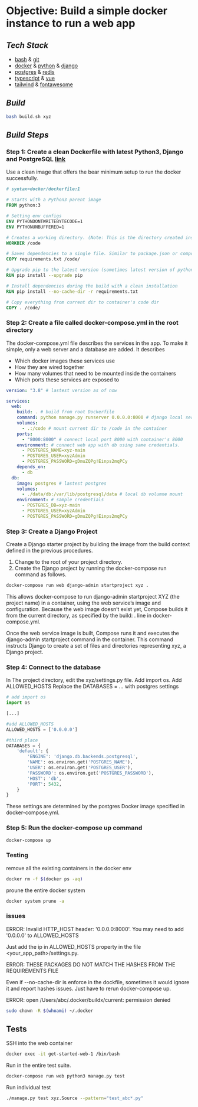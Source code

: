 <meta charset="utf-8">

# **Objective**: Build a simple docker instance to run a web app

## **_Tech Stack_**
- [bash][bashSite] & [git][gitSite]
- [docker][dockerSite] & [python][pythonSite] & [django][djangoSite]
- [postgres][postgresSite] & [redis][redisSite]
- [typescript][typescriptSite] & [vue][vueSite]
- [tailwind][tailwindSite] & [fontawesome][fontawesomeSite]

## **_Build_**

```sh
bash build.sh xyz
```

## **_Build Steps_**

### Step 1: Create a clean Dockerfile with latest Python3, Django and PostgreSQL [link]

Use a clean image that offers the bear minimum setup to run the docker successfully.

```Dockerfile
# syntax=docker/dockerfile:1

# Starts with a Python3 parent image
FROM python:3

# Setting env configs
ENV PYTHONDONTWRITEBYTECODE=1
ENV PYTHONUNBUFFERED=1

# Creates a working directory. (Note: This is the directory created inside of the build image)
WORKDIR /code

# Saves dependencies to a single file. Similar to package.json or composer
COPY requirements.txt /code/

# Upgrade pip to the latest version (sometimes latest version of python doesn't have the latest version of pip)
RUN pip install --upgrade pip

# Install dependencies during the build with a clean installation
RUN pip install --no-cache-dir -r requirements.txt

# Copy everything from current dir to container's code dir
COPY . /code/
```

### Step 2: Create a file called docker-compose.yml in the root directory

The docker-compose.yml file describes the services in the app. To make it simple, only a web server and a database are added. It describes
- Which docker images these services use
- How they are wired together
- How many volumes that need to be mounted inside the containers
- Which ports these services are exposed to

```yml
version: "3.8" # lastest version as of now

services:
  web:
    build: . # build from root Dockerfile
    command: python manage.py runserver 0.0.0.0:8000 # django local server port
    volumes:
      - .:/code # mount current dir to /code in the container
    ports:
      - "8000:8000" # connect local port 8000 with container's 8000
    environment: # connect web app with db using same credentials.
      - POSTGRES_NAME=xyz-main
      - POSTGRES_USER=xyzAdmin
      - POSTGRES_PASSWORD=gDmuZQPg!Einps2mqPCy
    depends_on:
      - db
  db:
    image: postgres # lastest postgres
    volumes:
      - ./data/db:/var/lib/postgresql/data # local db volumne mount
    environment: # sample credentials
      - POSTGRES_DB=xyz-main
      - POSTGRES_USER=xyzAdmin
      - POSTGRES_PASSWORD=gDmuZQPg!Einps2mqPCy
```

### Step 3: Create a Django Project

Create a Django starter project by building the image from the build context defined in the previous procedures.

1. Change to the root of your project directory.
2. Create the Django project by running the docker-compose run command as follows.

```sh
docker-compose run web django-admin startproject xyz .
```

This allows docker-compose to run django-admin startproject XYZ (the project name) in a container, using the web service’s image and configuration. Because the web image doesn’t exist yet, Compose builds it from the current directory, as specified by the build: . line in docker-compose.yml.

Once the web service image is built, Compose runs it and executes the django-admin startproject command in the container. This command instructs Django to create a set of files and directories representing xyz, a Django project.

### Step 4: Connect to the database

In The project directory, edit the xyz/settings.py file.
Add import os.
Add ALLOWED_HOSTS
Replace the DATABASES = ... with postgres settings

```py
# add import os
import os  

[...]

#add ALLOWED_HOSTS
ALLOWED_HOSTS = ['0.0.0.0'] 

#third place
DATABASES = {
    'default': {
        'ENGINE': 'django.db.backends.postgresql',
        'NAME': os.environ.get('POSTGRES_NAME'),
        'USER': os.environ.get('POSTGRES_USER'),
        'PASSWORD': os.environ.get('POSTGRES_PASSWORD'),
        'HOST': 'db',
        'PORT': 5432,
    }
}
```

These settings are determined by the postgres Docker image specified in docker-compose.yml.

### Step 5: Run the docker-compose up command

```sh
docker-compose up
```

### Testing

remove all the existing containers in the docker env

```sh
docker rm -f $(docker ps -aq)
```

proune the entire docker system

```sh
docker system prune -a
```

### issues

ERROR: Invalid HTTP_HOST header: '0.0.0.0:8000'.
You may need to add '0.0.0.0' to ALLOWED_HOSTS

Just add the ip in ALLOWED_HOSTS property in the file <your_app_path>/settings.py.

ERROR: THESE PACKAGES DO NOT MATCH THE HASHES FROM THE REQUIREMENTS FILE

Even if --no-cache-dir is enforce in the dockfile, sometimes it would ignore it and report hashes issues. Just have to rerun docker-compose up.

ERROR: open /Users/abc/.docker/buildx/current: permission denied

```sh
sudo chown -R $(whoami) ~/.docker
```

## Tests

SSH into the web container

```sh
docker exec -it get-started-web-1 /bin/bash
```

Run in the entire test suite.

```sh
docker-compose run web python3 manage.py test
```

Run individual test

```sh
./manage.py test xyz.Source --pattern="test_abc*.py"
```

[//]: # (These are reference links used in the body of this note and get stripped out when the markdown processor does its job. There is no need to format nicely because it shouldn't be seen.)
[bashSite]: <https://www.gnu.org/software/bash/manual/bash.html>
[gitSite]: <https://git-scm.com/docs>
[dockerSite]: <https://www.docker.com/>
[djangoSite]: <https://www.djangoproject.com>
[pythonSite]: <https://www.python.org/>
[postgresSite]: <https://www.postgresql.org/>
[redisSite]: <https://redis.com/>
[typescriptSite]: <https://www.typescriptlang.org/>
[vueSite]: <https://vuejs.org/>
[tailwindSite]: <https://tailwindcss.com/>
[fontawesomeSite]: <https://fontawesome.com/>

[link]: <https://github.com/docker/awesome-compose/tree/master/official-documentation-samples/django/>
